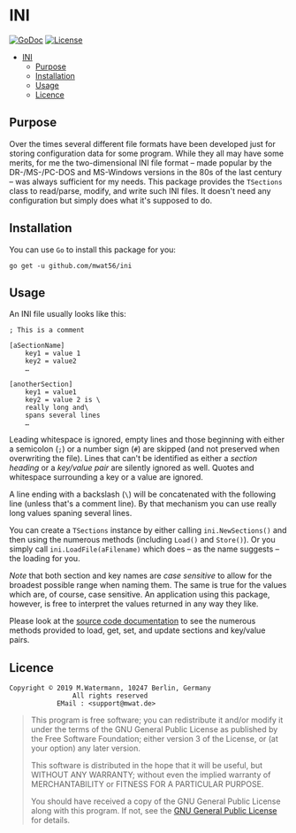 # INI

[![GoDoc](https://godoc.org/github.com/mwat56/ini?status.svg)](https://godoc.org/github.com/mwat56/ini)
[![License](https://img.shields.io/eclipse-marketplace/l/notepad4e.svg)](https://github.com/mwat56/ini/blob/master/LICENSE)

- [INI](#ini)
	- [Purpose](#purpose)
	- [Installation](#installation)
	- [Usage](#usage)
	- [Licence](#licence)


## Purpose

Over the times several different file formats have been developed just for storing configuration data for some program.
While they all may have some merits, for me the two-dimensional INI file format – made popular by the DR-/MS-/PC-DOS and MS-Windows versions in the 80s of the last century – was always sufficient for my needs.
This package provides the `TSections` class to read/parse, modify, and write such INI files. It doesn't need any configuration but simply does what it's supposed to do.

## Installation

You can use `Go` to install this package for you:

    go get -u github.com/mwat56/ini

## Usage

An INI file usually looks like this:

    ; This is a comment

    [aSectionName]
        key1 = value 1
        key2 = value2
        …

    [anotherSection]
        key1 = value1
        key2 = value 2 is \
        really long and\
        spans several lines
        …

Leading whitespace is ignored, empty lines and those beginning with either a semicolon (`;`) or a number sign (`#`) are skipped (and not preserved when overwriting the file).
Lines that can't be identified as either a _section heading_ or a _key/value pair_ are silently ignored as well.
Quotes and whitespace surrounding a key or a value are ignored.

A line ending with a backslash (`\`) will be concatenated with the following line (unless that's a comment line).
By that mechanism you can use really long values spaning several lines.

You can create a `TSections` instance by either calling `ini.NewSections()` and then using the numerous methods (including `Load()` and `Store()`).
Or you simply call `ini.LoadFile(aFilename)` which does – as the name suggests – the loading for you.

_Note_ that both section and key names are _case sensitive_ to allow for the broadest possible range when naming them.
The same is true for the values which are, of course, case sensitive.
An application using this package, however, is free to interpret the values returned in any way they like.

Please look at the [source code documentation](https://godoc.org/github.com/mwat56/ini#TSections) to see the numerous methods provided to load, get, set, and update sections and key/value pairs.

## Licence

    Copyright © 2019 M.Watermann, 10247 Berlin, Germany
                    All rights reserved
                EMail : <support@mwat.de>

> This program is free software; you can redistribute it and/or modify it under the terms of the GNU General Public License as published by the Free Software Foundation; either version 3 of the License, or (at your option) any later version.
>
> This software is distributed in the hope that it will be useful, but WITHOUT ANY WARRANTY; without even the implied warranty of MERCHANTABILITY or FITNESS FOR A PARTICULAR PURPOSE.
>
> You should have received a copy of the GNU General Public License along with this program. If not, see the [GNU General Public License](http://www.gnu.org/licenses/gpl.html) for details.
